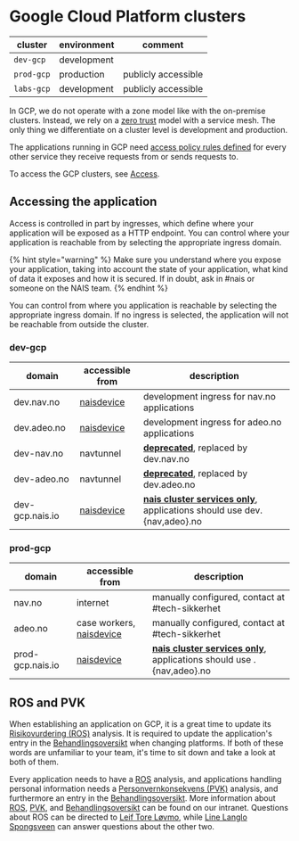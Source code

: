 # Google Cloud Platform clusters

| cluster | environment | comment |
| ------- | ----------- | ------- |
| `dev-gcp` | development | |
| `prod-gcp` | production | publicly accessible |
| `labs-gcp` | development | publicly accessible |

In GCP, we do not operate with a zone model like with the on-premise clusters.
Instead, we rely on a [zero trust](https://github.com/navikt/pig/blob/master/kubeops/doc/zero-trust.md)
model with a service mesh. The only thing we differentiate on a cluster level is development and production.

The applications running in GCP need [access policy rules defined](../gcp/access-policy.md) for every other service they receive requests from or sends requests to.

To access the GCP clusters, see [Access].

## Accessing the application

Access is controlled in part by ingresses, which define where your application will be exposed as a HTTP endpoint.
You can control where your application is reachable from by selecting the appropriate ingress domain. 

{% hint style="warning" %}
Make sure you understand where you expose your application, taking into account
the state of your application, what kind of data it exposes and how it is
secured. If in doubt, ask in #nais or someone on the NAIS team.
{% endhint %}

You can control from where you application is reachable by selecting the appropriate ingress domain. 
If no ingress is selected, the application will not be reachable from outside the cluster. 

### dev-gcp

| domain | accessible from | description |
| ------ | --------------- | ----------- |
| dev.nav.no | [naisdevice](../device/README.md) | development ingress for nav.no applications | 
| dev.adeo.no | [naisdevice](../device/README.md) | development ingress for adeo.no applications | 
| dev-nav.no | navtunnel | [**deprecated**](https://github.com/navikt/pig/blob/master/kubeops/adr/004-common-ingresses.md), replaced by dev.nav.no | 
| dev-adeo.no | navtunnel | [**deprecated**](https://github.com/navikt/pig/blob/master/kubeops/adr/004-common-ingresses.md), replaced by dev.adeo.no | 
| dev-gcp.nais.io | [naisdevice](../device/README.md) | [**nais cluster services only**](https://github.com/navikt/pig/blob/master/kubeops/adr/004-common-ingresses.md), applications should use dev.{nav,adeo}.no | 

### prod-gcp

| domain | accessible from | description |
| ------ | --------------- | ----------- |
| nav.no | internet | manually configured, contact at #tech-sikkerhet | 
| adeo.no | case workers, [naisdevice](../device/README.md) | manually configured, contact at #tech-sikkerhet | 
| prod-gcp.nais.io | [naisdevice](../device/README.md) | [**nais cluster services only**](https://github.com/navikt/pig/blob/master/kubeops/adr/004-common-ingresses.md), applications should use .{nav,adeo}.no | 

## ROS and PVK

When establishing an application on GCP, it is a great time to update its [Risikovurdering (ROS)][ROS] analysis. 
It is required to update the application's entry in the [Behandlingsoversikt] when changing platforms. 
If both of these words are unfamiliar to your team, it's time to sit down and take a look at both of them. 

Every application needs to have a [ROS] analysis, and applications handling personal information needs a 
[Personvernkonsekvens (PVK)][PVK] analysis, and furthermore an entry in the [Behandlingsoversikt]. More information 
about [ROS], [PVK], and [Behandlingsoversikt] can be found on our intranet. Questions about ROS can be directed 
to [Leif Tore Løvmo], while [Line Langlo Spongsveen] can answer questions about the other two.

[Teams]: ../basics/teams.md
[Access]: ../basics/access.md#google-cloud-platform-gcp
[Leif Tore Løvmo]: https://nav-it.slack.com/messages/DB4DDCACF
[Line Langlo Spongsveen]: https://nav-it.slack.com/messages/DNXJ7PMH7
[ROS]: https://navno.sharepoint.com/sites/intranett-it/SitePages/Risikovurderinger.aspx
[PVK]: https://navno.sharepoint.com/sites/intranett-personvern/SitePages/PVK.aspx
[Behandlingsoversikt]: https://navno.sharepoint.com/sites/intranett-personvern/SitePages/Behandlingsoversikt.aspx
